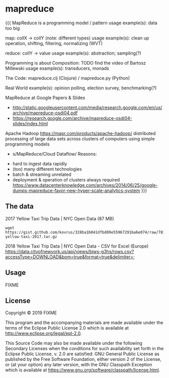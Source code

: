 # mapreduce

{{{
MapReduce is a programming model / pattern
usage example(s): data too big

map: collX -> collY       (note: different types)
usage example(s): clean up operation, shifting, filtering, normalizing (WVT)

reduce: collY -> value
usage example(s): abstraction; sampling(?)

Programming is about Composition: TODO find the video of Bartosz Millewski
usage example(s): transducers, monads

The Code: mapreduce.clj (Clojure) / mapreduce.py (Python)

Real World example(s): opinion polling, election survey, benchmarking(?)

MapReduce at Google
Papers & Slides
- http://static.googleusercontent.com/media/research.google.com/en/us/archive/mapreduce-osdi04.pdf
- https://research.google.com/archive/mapreduce-osdi04-slides/index.html

Apache Hadoop https://mapr.com/products/apache-hadoop/
distributed processing of large data sets across clusters of computers using simple programming models

* s/MapReduce/Cloud Dataflow/     Reasons:
- hard to ingest data rapidly
- (too) many different technologies
- batch & streaming unrelated
- deployment & operation of clusters always required
https://www.datacenterknowledge.com/archives/2014/06/25/google-dumps-mapreduce-favor-new-hyper-scale-analytics-system
}}}


## The data

2017 Yellow Taxi Trip Data | NYC Open Data (87 MB)
```
wget https://gist.github.com/kovrus/328ba1b041dfbd89e55967291ba6e074/raw/7818724cb64a5d283db7f815737c9e198a22bee4/nyc-yellow-taxi-2017.tar.gz
```

2018 Yellow Taxi Trip Data | NYC Open Data - CSV for Excel (Europe)
https://data.cityofnewyork.us/api/views/biws-g3hs/rows.csv?accessType=DOWNLOAD&bom=true&format=true&delimiter=;


## Usage

FIXME

## License

Copyright © 2019 FIXME

This program and the accompanying materials are made available under the
terms of the Eclipse Public License 2.0 which is available at
http://www.eclipse.org/legal/epl-2.0.

This Source Code may also be made available under the following Secondary
Licenses when the conditions for such availability set forth in the Eclipse
Public License, v. 2.0 are satisfied: GNU General Public License as published by
the Free Software Foundation, either version 2 of the License, or (at your
option) any later version, with the GNU Classpath Exception which is available
at https://www.gnu.org/software/classpath/license.html.
